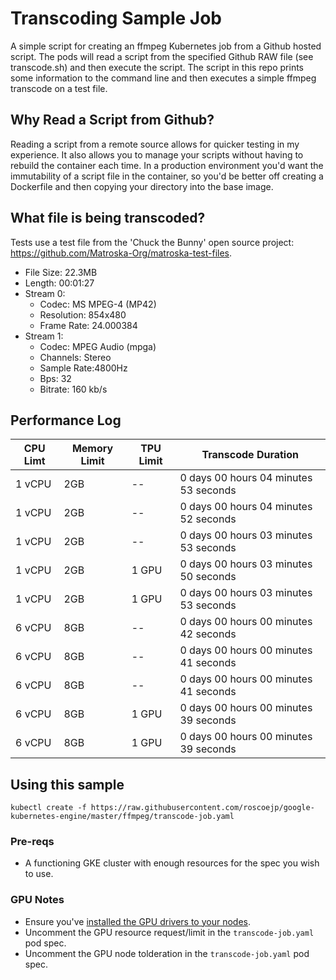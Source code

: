 # Transcoding Sample Job

A simple script for creating an ffmpeg Kubernetes job from a Github hosted script. The pods will read a script from the specified Github RAW file (see transcode.sh) and then execute the script. The script in this repo prints some information to the command line and then executes a simple ffmpeg transcode on a test file.

## Why Read a Script from Github?

Reading a script from a remote source allows for quicker testing in my experience. It also allows you to manage your scripts without having to rebuild the container each time. In a production environment you'd want the immutability of a script file in the container, so you'd be better off creating a Dockerfile and then copying your directory into the base image.

## What file is being transcoded?

Tests use a test file from the 'Chuck the Bunny' open source project: https://github.com/Matroska-Org/matroska-test-files.
- File Size:  22.3MB
- Length:     00:01:27
- Stream 0:
  - Codec:      MS MPEG-4 (MP42)
  - Resolution: 854x480
  - Frame Rate: 24.000384
- Stream 1:
  - Codec:      MPEG Audio (mpga)
  - Channels:   Stereo
  - Sample Rate:4800Hz
  - Bps:        32
  - Bitrate:    160 kb/s
    
## Performance Log
| CPU Limt | Memory Limit | TPU Limit | Transcode Duration |
| --- | --- | --- | --- |
| 1 vCPU | 2GB | -- | 0 days 00 hours 04 minutes 53 seconds |
| 1 vCPU | 2GB | -- | 0 days 00 hours 04 minutes 52 seconds |
| 1 vCPU | 2GB | -- | 0 days 00 hours 03 minutes 53 seconds |
| 1 vCPU | 2GB | 1 GPU | 0 days 00 hours 03 minutes 50 seconds |
| 1 vCPU | 2GB | 1 GPU | 0 days 00 hours 03 minutes 53 seconds |
| 6 vCPU | 8GB | -- | 0 days 00 hours 00 minutes 42 seconds |
| 6 vCPU | 8GB | -- | 0 days 00 hours 00 minutes 41 seconds |
| 6 vCPU | 8GB | -- | 0 days 00 hours 00 minutes 41 seconds |
| 6 vCPU | 8GB | 1 GPU | 0 days 00 hours 00 minutes 39 seconds |
| 6 vCPU | 8GB | 1 GPU | 0 days 00 hours 00 minutes 39 seconds |

## Using this sample

`kubectl create -f https://raw.githubusercontent.com/roscoejp/google-kubernetes-engine/master/ffmpeg/transcode-job.yaml`

### Pre-reqs

- A functioning GKE cluster with enough resources for the spec you wish to use.

### GPU Notes

- Ensure you've [installed the GPU drivers to your nodes](https://cloud.google.com/kubernetes-engine/docs/how-to/gpus#installing_drivers).
- Uncomment the GPU resource request/limit in the `transcode-job.yaml` pod spec.
- Uncomment the GPU node tolderation in the `transcode-job.yaml` pod spec.
